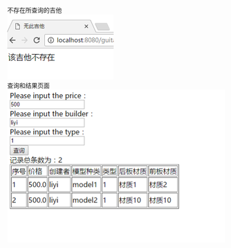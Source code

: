 ﻿不存在所查询的吉他<br>
![text](https://github.com/LiWei6/guitarv1/blob/master/%E4%B8%8D%E5%AD%98%E5%9C%A8%E8%AF%A5%E5%90%89%E4%BB%96%E7%95%8C%E9%9D%A2.png)
<br>
查询和结果页面<br>
![text](https://github.com/09143516/SAD/blob/master/guitar1/%E6%9F%A5%E8%AF%A2%E5%92%8C%E7%BB%93%E6%9E%9C%E9%A1%B5%E9%9D%A2.png)<br>


